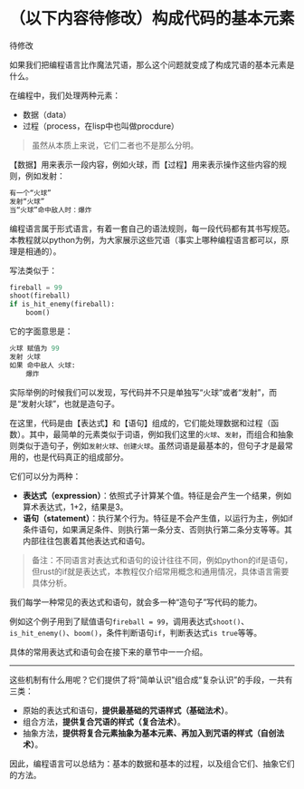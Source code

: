 # （以下内容待修改）构成代码的基本元素

待修改

如果我们把编程语言比作魔法咒语，那么这个问题就变成了构成咒语的基本元素是什么。

在编程中，我们处理两种元素：

* 数据（data）
* 过程（process，在lisp中也叫做procdure）

> 虽然从本质上来说，它们二者也不是那么分明。

【数据】用来表示一段内容，例如火球，而【过程】用来表示操作这些内容的规则，例如发射：

```python
有一个“火球”
发射“火球”
当“火球”命中敌人时：爆炸
```

编程语言属于形式语言，有着一套自己的语法规则，每一段代码都有其书写规范。本教程就以python为例，为大家展示这些咒语（事实上哪种编程语言都可以，原理是相通的）。

写法类似于：

```python
fireball = 99
shoot(fireball)
if is_hit_enemy(fireball):
    boom()
```

它的字面意思是：

```python
火球 赋值为 99
发射 火球
如果 命中敌人 火球:
    爆炸
```

实际举例的时候我们可以发现，写代码并不只是单独写“火球”或者“发射”，而是“发射火球”，也就是造句子。

在这里，代码是由【表达式】和【语句】组成的，它们能处理数据和过程（函数）。其中，最简单的元素类似于词语，例如我们这里的`火球`、`发射`，而组合和抽象则类似于造句子，例如`发射火球`、`创建火球`。虽然词语是最基本的，但句子才是最常用的，也是代码真正的组成部分。

它们可以分为两种：

* **表达式（expression）**：依照式子计算某个值。特征是会产生一个结果，例如算术表达式，1+2，结果是3。
* **语句（statement）**：执行某个行为。特征是不会产生值，以运行为主，例如if条件语句，如果满足条件、则执行第一条分支、否则执行第二条分支等等。其内部往往包裹着其他表达式和语句。

> 备注：不同语言对表达式和语句的设计往往不同，例如python的if是语句，但rust的if就是表达式，本教程仅介绍常用概念和通用情况，具体语言需要具体分析。

我们每学一种常见的表达式和语句，就会多一种“造句子”写代码的能力。

例如这个例子用到了赋值语句`fireball = 99`，调用表达式`shoot()`、`is_hit_enemy()`、`boom()`，条件判断语句`if`，判断表达式`is true`等等。

具体的常用表达式和语句会在接下来的章节中一一介绍。

***

这些机制有什么用呢？它们提供了将“简单认识”组合成“复杂认识”的手段，一共有三类：

* 原始的表达式和语句，**提供最基础的咒语样式（基础法术）**。
* 组合方法，**提供复合咒语的样式（复合法术）**。
* 抽象方法，**提供将复合元素抽象为基本元素、再加入到咒语的样式（自创法术）**。

因此，编程语言可以总结为：基本的数据和基本的过程，以及组合它们、抽象它们的方法。

